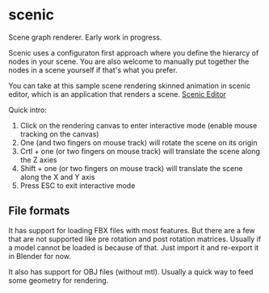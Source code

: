 # scenic
Scene graph renderer. Early work in progress.

Scenic uses a configuraton first approach where you define the hierarcy of
nodes in your scene. You are also welcome to manually put together the
nodes in a scene yourself if that's what you prefer.

You can take at this sample scene rendering skinned animation in scenic editor,
which is an application that renders a scene.  [Scenic Editor](https://scenic-editor.herokuapp.com/editor/index.html)

Quick intro:
1. Click on the rendering canvas to enter interactive mode (enable mouse tracking on the canvas)
2. One (and two fingers on mouse track) will rotate the scene on its origin
3. Crtl + one (or two fingers on mouse track) will translate the scene along the Z axies
4. Shift + one (or two fingers on mouse track) will translate the scene along the X and Y axis
5. Press ESC to exit interactive mode

## File formats
It has support for loading FBX files with most features. But there are a few
that are not supported like pre rotation and post rotation matrices. Usually
if a model cannot be loaded is because of that. Just import it and re-export
it in Blender for now.

It also has support for OBJ files (without mtl). Usually a quick way to feed
some geometry for rendering.
